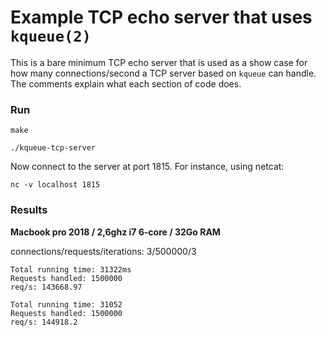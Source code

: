 # Example TCP echo server that uses `kqueue(2)` #
This is a bare minimum TCP echo server that is used as a show case for how many connections/second a TCP server based on `kqueue` can handle.
 The comments explain what each section of code does.


### Run ###
`make`

`./kqueue-tcp-server`

Now connect to the server at port 1815. For instance, using netcat:

`nc -v localhost 1815`

[kqueue_manpage_link]: https://www.freebsd.org/cgi/man.cgi?query=kqueue&apropos=0&sektion=2&manpath=FreeBSD+12.0-RELEASE+and+Ports&arch=default&format=html


### Results
__Macbook pro 2018 / 2,6ghz i7 6-core / 32Go RAM__

connections/requests/iterations: 3/500000/3

```
Total running time: 31322ms
Requests handled: 1500000
req/s: 143668.97
```

```
Total running time: 31052
Requests handled: 1500000
req/s: 144918.2
```
